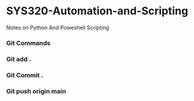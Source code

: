 # SYS320-Automation-and-Scripting
Notes on Python And Poweshell Scripting 
### Git Commands
### Git add .
### Git Commit .
### Git push origin main
